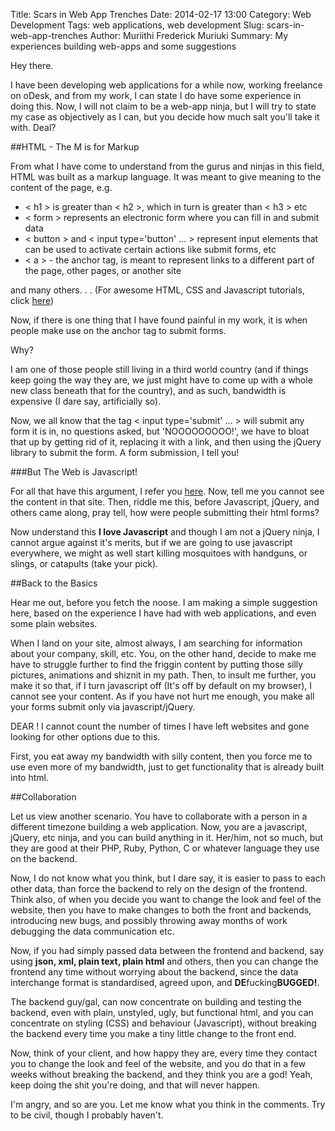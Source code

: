 Title: Scars in Web App Trenches
Date: 2014-02-17 13:00
Category: Web Development
Tags: web applications, web development
Slug: scars-in-web-app-trenches
Author: Muriithi Frederick Muriuki
Summary: My experiences building web-apps and some suggestions

Hey there.

I have been developing web applications for a while now, working freelance on oDesk, and from my work, I can state I do have some experience in doing this. Now, I will not claim to be a web-app ninja, but I will try to state my case as objectively as I can, but you decide how much salt you'll take it with. Deal?

##HTML - The M is for Markup

From what I have come to understand from the gurus and ninjas in this field, HTML was built as a markup language. It was meant to give meaning to the content of the page, e.g.

* &lt; h1 &gt; is greater than &lt; h2 &gt;, which in turn is greater than &lt; h3 &gt; etc
* &lt; form &gt; represents an electronic form where you can fill in and submit data
* &lt; button &gt; and &lt; input type='button' ... &gt; represent input elements that can be used to activate certain actions like submit forms, etc
* &lt; a &gt; - the anchor tag, is meant to represent links to a different part of the page, other pages, or another site

and many others. . . (For awesome HTML, CSS and Javascript tutorials, click [here](http://htmldog.com/))

Now, if there is one thing that I have found painful in my work, it is when people make use on the anchor tag to submit forms.

Why?

I am one of those people still living in a third world country (and if things keep going the way they are, we just might have to come up with a whole new class beneath that for the country), and as such, bandwidth is expensive (I dare say, artificially so).

Now, we all know that the tag &lt; input type='submit' ... &gt; will submit any form it is in, no questions asked, but 'NOOOOOOOOO!', we have to bloat that up by getting rid of it, replacing it with a link, and then using the jQuery library to submit the form. A form submission, I tell you!

###But The Web is Javascript!

For all that have this argument, I refer you [here](http://motherfuckingwebsite.com/). Now, tell me you cannot see the content in that site. Then, riddle me this, before Javascript, jQuery, and others came along, pray tell, how were people submitting their html forms?

Now understand this <strong>I love Javascript</strong> and though I am not a jQuery ninja, I cannot argue against it's merits, but if we are going to use javascript everywhere, we might as well start killing mosquitoes with handguns, or slings, or catapults (take your pick).

##Back to the Basics

Hear me out, before you fetch the noose. I am making a simple suggestion here, based on the experience I have had with web applications, and even some plain websites.

When I land on your site, almost always, I am searching for information about your company, skill, etc. You, on the other hand, decide to make me have to struggle further to find the friggin content by putting those silly pictures, animations and shiznit in my path. Then, to insult me further, you make it so that, if I turn javascript off (It's off by default on my browser), I cannot see your content.
As if you have not hurt me enough, you make all your forms submit only via javascript/jQuery.

DEAR <deity>! I cannot count the number of times I have left websites and gone looking for other options due to this.

First, you eat away my bandwidth with silly content, then you force me to use even more of my bandwidth, just to get functionality that is already built into html.

##Collaboration

Let us view another scenario. You have to collaborate with a person in a different timezone building a web application. Now, you are a javascript, jQuery, etc ninja, and you can build anything in it. Her/him, not so much, but they are good at their PHP, Ruby, Python, C or whatever language they use on the backend.

Now, I do not know what you think, but I dare say, it is easier to pass to each other data, than force the backend to rely on the design of the frontend. Think also, of when you decide you want to change the look and feel of the website, then you have to make changes to both the front and backends, introducing new bugs, and possibly throwing away months of work debugging the data communication etc.

Now, if you had simply passed data between the frontend and backend, say using <strong>json, xml, plain text, plain html</strong> and others, then you can change the frontend any time without worrying about the backend, since the data interchange format is standardised, agreed upon, and <strong>DE</strong>fucking<strong>BUGGED!</strong>.

The backend guy/gal, can now concentrate on building and testing the backend, even with plain, unstyled, ugly, but functional html, and you can concentrate on styling (CSS) and behaviour (Javascript), without breaking the backend every time you make a tiny little change to the front end.

Now, think of your client, and how happy they are, every time they contact you to change the look and feel of the website, and you do that in a few weeks without breaking the backend, and they think you are a god!
Yeah, keep doing the shit you're doing, and that will never happen.

I'm angry, and so are you. Let me know what you think in the comments. Try to be civil, though I probably haven't.
